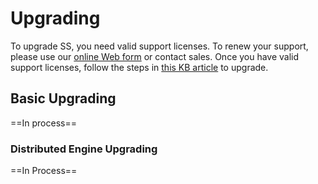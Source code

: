 [title]: # (Upgrading)
[tags]: # (Upgrade)
[priority]: # (30)

# Upgrading

To upgrade SS, you need valid support licenses. To renew your support, please use our [online Web form](https://thycotic.com/products/secret-server/licensing/purchase-additional-licenses/) or contact sales. Once you have valid support licenses, follow the steps in [this KB article](https://updates.thycotic.net/link.ashx?SecretServerUpgradeKB) to upgrade.

## Basic Upgrading

==In process==

### Distributed Engine Upgrading

==In Process==
